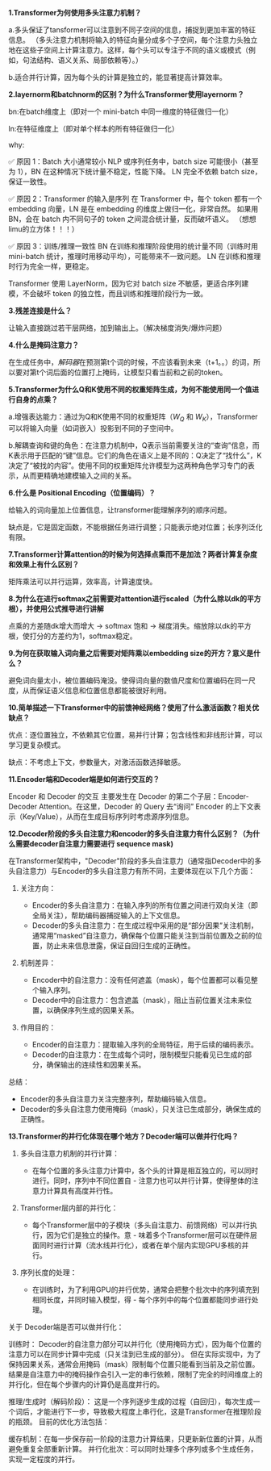 **1.Transformer为何使用多头注意力机制？**

a.多头保证了tansformer可以注意到不同子空间的信息，捕捉到更加丰富的特征信息。
（多头注意力机制将输入的特征向量分成多个子空间，每个注意力头独立地在这些子空间上计算注意力。这样，每个头可以专注于不同的语义或模式（例如，句法结构、语义关系、局部依赖等）。）

b.适合并行计算，因为每个头的计算是独立的，能显著提高计算效率。

**2.layernorm和batchnorm的区别？为什么Transformer使用layernorm？**

bn:在batch维度上（即对一个 mini-batch 中同一维度的特征做归一化）

ln:在特征维度上（即对单个样本的所有特征做归一化）

why: 

✅ 原因 1：Batch 大小通常较小
NLP 或序列任务中，batch size 可能很小（甚至为 1），BN 在这种情况下统计量不稳定，性能下降。
LN 完全不依赖 batch size，保证一致性。

✅ 原因 2：Transformer 的输入是序列
在 Transformer 中，每个 token 都有一个 embedding 向量，LN 是在 embedding 的维度上做归一化，非常自然。
如果用 BN，会在 batch 内不同句子的 token 之间混合统计量，反而破坏语义。
（想想limu的立方体！！！）

✅ 原因 3：训练/推理一致性
BN 在训练和推理阶段使用的统计量不同（训练时用 mini-batch 统计，推理时用移动平均），可能带来不一致问题。
LN 在训练和推理时行为完全一样，更稳定。

Transformer 使用 LayerNorm，因为它对 batch size 不敏感，更适合序列建模，不会破坏 token 的独立性，而且训练和推理阶段行为一致。

**3.残差连接是什么？**

让输入直接跳过若干层网络，加到输出上。（解决梯度消失/爆炸问题）

**4.什么是掩码注意力？**

在生成任务中，*解码器*在预测第t个词的时候，不应该看到未来（t+1。。）的词，所以要对第t个词后面的位置打上掩码，让模型只看当前和之前的token。

**5.Transformer为什么Q和K使用不同的权重矩阵生成，为何不能使用同一个值进行自身的点乘？**

a.增强表达能力：通过为Q和K使用不同的权重矩阵（$W_Q$ 和 $W_K$），Transformer可以将输入向量（如词嵌入）投影到不同的子空间中。

b.解耦查询和键的角色：在注意力机制中，Q表示当前需要关注的“查询”信息，而K表示用于匹配的“键”信息。它们的角色在语义上是不同的：Q决定了“找什么”，K决定了“被找的内容”。使用不同的权重矩阵允许模型为这两种角色学习专门的表示，从而更精确地建模输入之间的关系。

**6.什么是 Positional Encoding（位置编码）？**

给输入的词向量加上位置信息，让transformer能理解序列的顺序问题。

缺点是，它是固定函数，不能根据任务进行调整；只能表示绝对位置；长序列泛化有限。

**7.Transformer计算attention的时候为何选择点乘而不是加法？两者计算复杂度和效果上有什么区别？**

矩阵乘法可以并行运算，效率高，计算速度快。

**8.为什么在进行softmax之前需要对attention进行scaled（为什么除以dk的平方根），并使用公式推导进行讲解**

点乘的方差随dk增大而增大 → softmax 饱和 → 梯度消失。缩放除以dk的平方根，使打分的方差约为1，softmax稳定。

**9.为何在获取输入词向量之后需要对矩阵乘以embedding size的开方？意义是什么？**

避免词向量太小，被位置编码淹没。使得词向量的数值尺度和位置编码在同一尺度，从而保证语义信息和位置信息都能被很好利用。

**10.简单描述一下Transformer中的前馈神经网络？使用了什么激活函数？相关优缺点？**

优点：逐位置独立，不依赖其它位置，易并行计算；包含线性和非线形计算，可以学习更复杂模式。

缺点：不考虑上下文，参数量大，对激活函数选择敏感。

**11.Encoder端和Decoder端是如何进行交互的？**

Encoder 和 Decoder 的交互 主要发生在 Decoder 的第二个子层：Encoder-Decoder Attention。在这里，Decoder 的 Query 去“询问” Encoder 的上下文表示（Key/Value），从而在生成目标序列时考虑源序列信息。

**12.Decoder阶段的多头自注意力和encoder的多头自注意力有什么区别？（为什么需要decoder自注意力需要进行 sequence mask)**

在Transformer架构中，"Decoder"阶段的多头自注意力（通常指Decoder中的多头自注意力）与Encoder的多头自注意力有所不同，主要体现在以下几个方面：

1. 关注方向：
   - Encoder的多头自注意力：在输入序列的所有位置之间进行双向关注（即全局关注），帮助编码器捕捉输入的上下文信息。
   - Decoder的多头自注意力：在生成过程中采用的是“部分因果”关注机制，通常用“masked”自注意力，确保每个位置只能关注到当前位置及之前的位置，防止未来信息泄露，保证自回归生成的正确性。

2. 机制差异：
   - Encoder中的自注意力：没有任何遮盖（mask），每个位置都可以看见整个输入序列。
   - Decoder中的自注意力：包含遮盖（mask），阻止当前位置关注未来位置，以确保序列生成的因果关系。

3. 作用目的：
   - Encoder的自注意力：提取输入序列的全局特征，用于后续的编码表示。
   - Decoder的自注意力：在生成每个词时，限制模型只能看见已生成的部分，确保输出的连续性和因果关系。

总结：
- Encoder的多头自注意力关注完整序列，帮助编码输入信息。
- Decoder的多头自注意力使用掩码（mask），只关注已生成部分，确保生成的正确性。

**13.Transformer的并行化体现在哪个地方？Decoder端可以做并行化吗？**

1. 多头自注意力机制的并行计算：
   - 在每个位置的多头注意力计算中，各个头的计算是相互独立的，可以同时进行。同时，序列中不同位置自     - 注意力也可以并行计算，使得整体的注意力计算具有高度并行性。

2. Transformer层内部的并行化：
   - 每个Transformer层中的子模块（多头自注意力、前馈网络）可以并行执行，因为它们是独立的操作。意    - 味着多个Transformer层可以在硬件层面同时进行计算（流水线并行化），或者在单个层内实现GPU多核的并行。

3. 序列长度的处理：
   - 在训练时，为了利用GPU的并行优势，通常会把整个批次中的序列填充到相同长度，并同时输入模型，得     - 每个序列中的每个位置都能同步进行处理。

关于 Decoder端是否可以做并行化：

训练时：
Decoder的自注意力部分可以并行化（使用掩码方式），因为每个位置的注意力可以在同步计算中完成（只关注到已生成的部分）。
但在实际实现中，为了保持因果关系，通常会用掩码（mask）限制每个位置只能看到当前及之前位置。结果是自注意力中的掩码操作会引入一定的串行依赖，限制了完全的时间维度上的并行化，但在每个步骤内的计算仍是高度并行的。

推理/生成时（解码阶段）：
这是一个序列逐步生成的过程（自回归），每次生成一个词后，才能进行下一步，导致极大程度上串行化，这是Transformer在推理阶段的瓶颈。
 目前的优化方法包括：

缓存机制：在每一步保存前一阶段的注意力计算结果，只更新新位置的计算，从而避免重复全部重新计算。
并行化批次：可以同时处理多个序列或多个生成任务，实现一定程度的并行。





